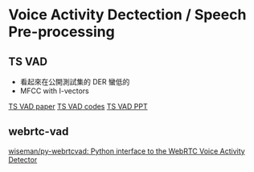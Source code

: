 # Voice Activity Dectection / Speech Pre-processing

## TS VAD
- 看起來在公開測試集的 DER 蠻低的
- MFCC with I-vectors

[TS VAD paper](https://paperswithcode.com/paper/target-speaker-voice-activity-detection-a)
[TS VAD codes](https://github.com/dodohow1011/TS-VAD)
[TS VAD PPT](https://desh2608.github.io/static/ppt/ts-vad.pdf)

## webrtc-vad
[wiseman/py-webrtcvad: Python interface to the WebRTC Voice Activity Detector](https://github.com/wiseman/py-webrtcvad)

